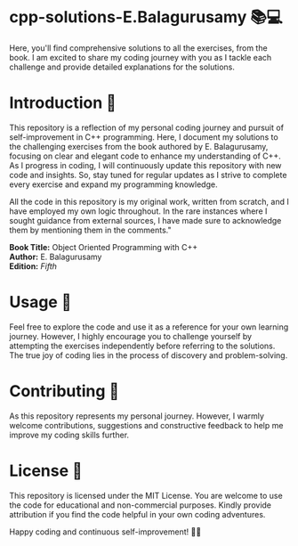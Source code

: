 # cpp-solutions-E.Balagurusamy 📚💻
Here, you'll find comprehensive solutions to all the exercises, from the book. I am excited to share my coding journey with you as I tackle each challenge and provide detailed explanations for the solutions.

# Introduction 📝
This repository is a reflection of my personal coding journey and pursuit of self-improvement in C++ programming. Here, I document my solutions to the challenging exercises from the book authored by E. Balagurusamy, focusing on clear and elegant code to enhance my understanding of C++.
As I progress in coding, I will continuously update this repository with new code and insights. So, stay tuned for regular updates as I strive to complete every exercise and expand my programming knowledge.

All the code in this repository is my original work, written from scratch, and I have employed my own logic throughout. In the rare instances where I sought guidance from external sources, I have made sure to acknowledge them by mentioning them in the comments."

**Book Title:** Object Oriented Programming with C++                                            
**Author:** E. Balagurusamy                                                                    
**Edition:** _Fifth_

# Usage 🚀
Feel free to explore the code and use it as a reference for your own learning journey. However, I highly encourage you to challenge yourself by attempting the exercises independently before referring to the solutions. The true joy of coding lies in the process of discovery and problem-solving.

# Contributing 🤝
As this repository represents my personal journey. However, I warmly welcome contributions, suggestions and constructive feedback to help me improve my coding skills further.

# License 📜
This repository is licensed under the MIT License. You are welcome to use the code for educational and non-commercial purposes. Kindly provide attribution if you find the code helpful in your own coding adventures.

Happy coding and continuous self-improvement! 🚀🌟

